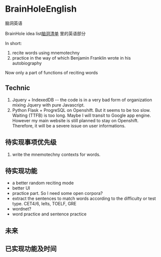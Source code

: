 # BrainHoleEnglish

脑洞英语

BrainHole idea list[脑洞清单](http://blog.zhimind.com/NaoDong-list.html) 里的英语部分

In short:

1. recite words using mnemotechny
2. practice in the way of which Benjamin Franklin wrote in his autobiography

Now only a part of functions of reciting words

## Technic

1. Jquery + IndexedDB -- the code is in a very bad form of organization mixing Jquery with pure Javascript.
2. Python Flask + ProgreSQL on Openshift. But it seems to be too slow. Waiting (TTFB) is too long. Maybe I will transit to Google app engine. However my main website is still planned to stay on Openshift. Therefore, it will be a severe issue on user informations.

## 待实现事项优先级

1. write the mnemotechny contexts for words.

## 待实现功能

- a better random reciting mode
- better UI
- practice part. So I need some open corpora?
- extract the sentences to match words according to the difficulty or test type. CET4/6, Ielts, TOELF, GRE
- wordnet?
- word practice and sentence practice

## 未来

## 已实现功能及时间
